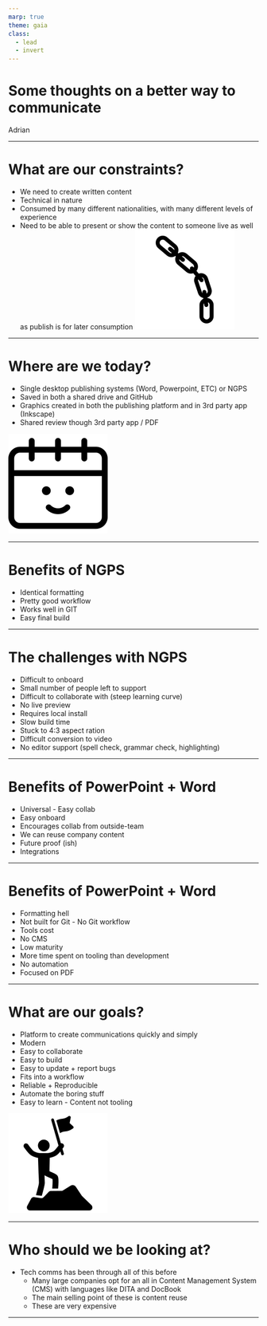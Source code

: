 ```yaml
---
marp: true
theme: gaia
class:
  - lead
  - invert
---
```




# Some thoughts on a better way to communicate

Adrian

---

# What are our constraints?
* We need to create written content
* Technical in nature
* Consumed by many different nationalities, with many different levels of experience
* Need to be able to present or show the content to someone live  as well as publish is for later consumption
![bg right:33%](./graphics/noun_Chain_1444025.svg)

<!-- HTML comment recognizes as a presenter note per pages. -->
<!-- You may place multiple comments in a single page. -->
---


# Where are we today?
* Single desktop publishing systems (Word, Powerpoint, ETC) or NGPS
* Saved in both a shared drive and GitHub 
* Graphics created in both the publishing platform and in 3rd party app (Inkscape)
* Shared review though 3rd party app / PDF 

![bg:fit](./graphics/noun_emotion_1982929.svg)

---

# Benefits of NGPS
* Identical formatting
* Pretty good workflow
* Works well in GIT
* Easy final build

---


# The challenges with NGPS
* Difficult to onboard
* Small number of people left to support
* Difficult to collaborate with (steep learning curve)
* No live preview
* Requires local install
* Slow build time
* Stuck to 4:3 aspect ration
* Difficult conversion to video
* No editor support (spell check, grammar check, highlighting)

---

# Benefits of PowerPoint + Word
* Universal - Easy collab
* Easy onboard
* Encourages collab from outside-team
* We can reuse company content
* Future proof (ish)
* Integrations

---


# Benefits of PowerPoint + Word
* Formatting hell 
* Not built for Git -  No Git workflow 
* Tools cost
* No CMS
* Low maturity
* More time spent on tooling than development
* No automation
* Focused on PDF

---

# What are our goals?
* Platform to create communications quickly and simply
* Modern
* Easy to collaborate
* Easy to build
* Easy to update + report bugs
* Fits into a workflow
* Reliable + Reproducible
* Automate the boring stuff
* Easy to learn - Content not tooling


![bg 90% left:20%](./graphics/noun_goal_1715960.svg)

---

# Who should we be looking at?
* Tech comms has been through all of this before
  * Many large companies opt for an all in Content Management System (CMS) with languages like DITA and DocBook
  * The main selling point of these is content reuse
  * These are very expensive


---